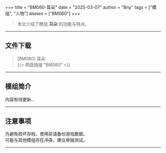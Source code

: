 +++
title = "BM060-耳朵"
date = "2025-03-07"
author = "Bny"
tags = ["模组", "人物"]
aliases = ["BM060"]
+++

> 本文介绍了模组 **耳朵** 的功能与特点。

---

## 文件下载

> [BM060] 耳朵  
{{< 网盘链接 "BM060" >}}  

---

## 模组简介

>  
内容有待更新...  

---

## 注意事项

>  
为避免损坏存档，使用前请备份游戏数据。  
可能与其他模组存在冲突，建议单独测试。  

---

